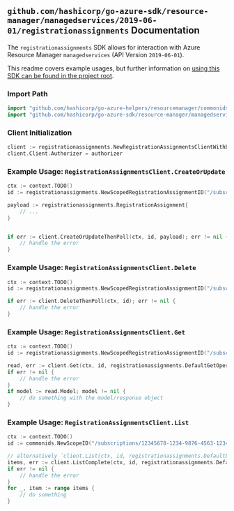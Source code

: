 
## `github.com/hashicorp/go-azure-sdk/resource-manager/managedservices/2019-06-01/registrationassignments` Documentation

The `registrationassignments` SDK allows for interaction with Azure Resource Manager `managedservices` (API Version `2019-06-01`).

This readme covers example usages, but further information on [using this SDK can be found in the project root](https://github.com/hashicorp/go-azure-sdk/tree/main/docs).

### Import Path

```go
import "github.com/hashicorp/go-azure-helpers/resourcemanager/commonids"
import "github.com/hashicorp/go-azure-sdk/resource-manager/managedservices/2019-06-01/registrationassignments"
```


### Client Initialization

```go
client := registrationassignments.NewRegistrationAssignmentsClientWithBaseURI("https://management.azure.com")
client.Client.Authorizer = authorizer
```


### Example Usage: `RegistrationAssignmentsClient.CreateOrUpdate`

```go
ctx := context.TODO()
id := registrationassignments.NewScopedRegistrationAssignmentID("/subscriptions/12345678-1234-9876-4563-123456789012/resourceGroups/some-resource-group", "registrationAssignmentIdValue")

payload := registrationassignments.RegistrationAssignment{
	// ...
}


if err := client.CreateOrUpdateThenPoll(ctx, id, payload); err != nil {
	// handle the error
}
```


### Example Usage: `RegistrationAssignmentsClient.Delete`

```go
ctx := context.TODO()
id := registrationassignments.NewScopedRegistrationAssignmentID("/subscriptions/12345678-1234-9876-4563-123456789012/resourceGroups/some-resource-group", "registrationAssignmentIdValue")

if err := client.DeleteThenPoll(ctx, id); err != nil {
	// handle the error
}
```


### Example Usage: `RegistrationAssignmentsClient.Get`

```go
ctx := context.TODO()
id := registrationassignments.NewScopedRegistrationAssignmentID("/subscriptions/12345678-1234-9876-4563-123456789012/resourceGroups/some-resource-group", "registrationAssignmentIdValue")

read, err := client.Get(ctx, id, registrationassignments.DefaultGetOperationOptions())
if err != nil {
	// handle the error
}
if model := read.Model; model != nil {
	// do something with the model/response object
}
```


### Example Usage: `RegistrationAssignmentsClient.List`

```go
ctx := context.TODO()
id := commonids.NewScopeID("/subscriptions/12345678-1234-9876-4563-123456789012/resourceGroups/some-resource-group")

// alternatively `client.List(ctx, id, registrationassignments.DefaultListOperationOptions())` can be used to do batched pagination
items, err := client.ListComplete(ctx, id, registrationassignments.DefaultListOperationOptions())
if err != nil {
	// handle the error
}
for _, item := range items {
	// do something
}
```

